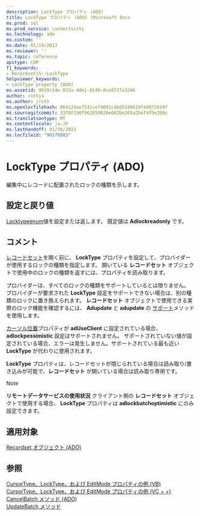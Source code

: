 ```yaml
---
description: LockType プロパティ (ADO)
title: LockType プロパティ (ADO) |Microsoft Docs
ms.prod: sql
ms.prod_service: connectivity
ms.technology: ado
ms.custom: ''
ms.date: 01/19/2017
ms.reviewer: ''
ms.topic: reference
apitype: COM
f1_keywords:
- Recordset15::LockType
helpviewer_keywords:
- LockType property [ADO]
ms.assetid: 9920c14e-033a-4de1-8149-0ce9737a3246
author: rothja
ms.author: jroth
ms.openlocfilehash: 06412dae7241ce74001c4bd5580624f40872619f
ms.sourcegitcommit: 33f0f190f962059826e002be165a2bef4f9e350c
ms.translationtype: MT
ms.contentlocale: ja-JP
ms.lasthandoff: 01/30/2021
ms.locfileid: "99170883"
---
```

# <a name="locktype-property-ado"></a>LockType プロパティ (ADO)
編集中にレコードに配置されたロックの種類を示します。  
  
## <a name="settings-and-return-values"></a>設定と戻り値  
 [Locktypeenum](./locktypeenum.md)値を設定または返します。 既定値は **Adlockreadonly** です。  
  
## <a name="remarks"></a>コメント  
 [レコードセット](./recordset-object-ado.md)を開く前に、 **LockType** プロパティを設定して、プロバイダーが使用するロックの種類を指定します。 開いている **レコードセット** オブジェクトで使用中のロックの種類を返すには、プロパティを読み取ります。  
  
 プロバイダーは、すべてのロックの種類をサポートしているとは限りません。 プロバイダーが要求された **LockType** 設定をサポートできない場合は、別の種類のロックに置き換えられます。 **レコードセット** オブジェクトで使用できる実際のロック機能を確認するには、 **Adupdate** と **adupdate** の [サポート](./supports-method.md)メソッドを使用します。  
  
 [カーソル位置](./cursorlocation-property-ado.md)プロパティが **adUseClient** に設定されている場合、 **adlockpessimistic** 設定はサポートされません。 サポートされていない値が設定されている場合、エラーは発生しません。サポートされている最も近い **LockType** が代わりに使用されます。  
  
 **LockType** プロパティは、レコードセットが閉じられている場合は読み取り/書き込みが可能で、**レコードセット** が開いている場合は読み取り専用です。  
  
> [!NOTE]
>  **リモートデータサービスの使用状況** クライアント側の **レコードセット** オブジェクトで使用する場合、 **LockType** プロパティは **adlockbatchoptimistic** にのみ設定できます。  
  
## <a name="applies-to"></a>適用対象  
 [Recordset オブジェクト (ADO)](./recordset-object-ado.md)  
  
## <a name="see-also"></a>参照  
 [CursorType、LockType、および EditMode プロパティの例 (VB)](./cursortype-locktype-and-editmode-properties-example-vb.md)   
 [CursorType、LockType、および EditMode プロパティの例 (VC + +)](./cursortype-locktype-and-editmode-properties-example-vc.md)   
 [CancelBatch メソッド (ADO)](./cancelbatch-method-ado.md)   
 [UpdateBatch メソッド](./updatebatch-method.md)